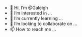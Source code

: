- 👋 Hi, I’m @Galeigh
- 👀 I’m interested in ...
- 🌱 I’m currently learning ...
- 💞️ I’m looking to collaborate on ...
- 📫 How to reach me ...

<!---
Galeigh/Galeigh is a ✨ special ✨ repository because its `README.md` (this file) appears on your GitHub profile.
You can click the Preview link to take a look at your changes.
--->
